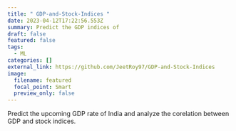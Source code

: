 ```yaml
---
title: " GDP-and-Stock-Indices "
date: 2023-04-12T17:22:56.553Z
summary: Predict the GDP indices of
draft: false
featured: false
tags:
  - ML
categories: []
external_link: https://github.com/JeetRoy97/GDP-and-Stock-Indices
image:
  filename: featured
  focal_point: Smart
  preview_only: false
---
```

Predict the upcoming GDP rate of India and analyze the corelation between GDP and stock indices.